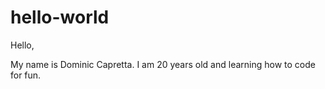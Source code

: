 # hello-world

Hello,

My name is Dominic Capretta. I am 20 years old and learning how to code for fun.

